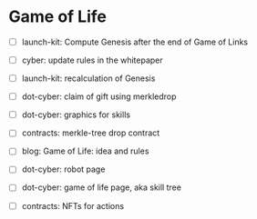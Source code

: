 # Game of Life

- [ ] launch-kit: Compute Genesis after the end of Game of Links
- [ ] cyber: update rules in the whitepaper
- [ ] launch-kit: recalculation of Genesis
- [ ] dot-cyber: claim of gift using merkledrop
- [ ] dot-cyber: graphics for skills
- [ ] contracts: merkle-tree drop contract

- [ ] blog: Game of Life: idea and rules
- [ ] dot-cyber: robot page
- [ ] dot-cyber: game of life page, aka skill tree
- [ ] contracts: NFTs for actions
